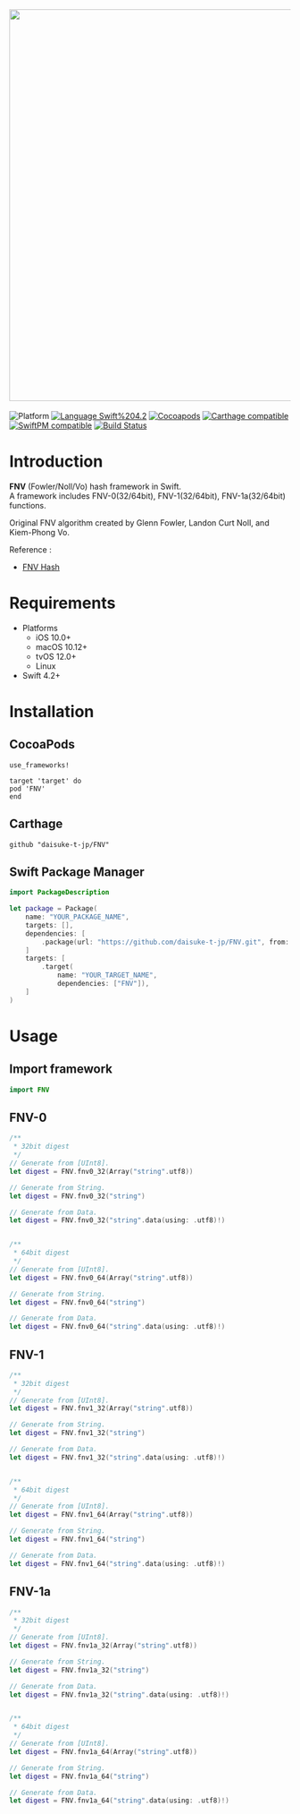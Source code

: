 <img src="https://raw.githubusercontent.com/daisuke-t-jp/FNV/master/images/header.png" width="700"></br>
------
![Platform](https://img.shields.io/badge/Platform-iOS%20%7C%20macOS%20%7C%20tvOS%20%7C%20Linux-blue.svg)
[![Language Swift%204.2](https://img.shields.io/badge/Language-Swift%204.2-orange.svg)](https://developer.apple.com/swift)
[![Cocoapods](https://img.shields.io/cocoapods/v/FNV.svg)](https://cocoapods.org/pods/FNV)
[![Carthage compatible](https://img.shields.io/badge/Carthage-compatible-green.svg)](https://github.com/Carthage/Carthage)
[![SwiftPM compatible](https://img.shields.io/badge/SwiftPM-compatible-green.svg)](https://github.com/apple/swift-package-manager)
[![Build Status](https://travis-ci.org/daisuke-t-jp/FNV.svg?branch=master)](https://travis-ci.org/daisuke-t-jp/FNV)


# Introduction

**FNV** (Fowler/Noll/Vo) hash framework in Swift.  
A framework includes FNV-0(32/64bit), FNV-1(32/64bit), FNV-1a(32/64bit) functions.  
  
Original FNV algorithm created by Glenn Fowler, Landon Curt Noll, and Kiem-Phong Vo.  
  
Reference :
- [FNV Hash](http://www.isthe.com/chongo/tech/comp/fnv/index.html)


# Requirements
- Platforms
  - iOS 10.0+
  - macOS 10.12+
  - tvOS 12.0+
  - Linux
- Swift 4.2+

# Installation
## CocoaPods
```
use_frameworks!

target 'target' do
pod 'FNV'
end
```

## Carthage
`github "daisuke-t-jp/FNV"`

## Swift Package Manager
```swift
import PackageDescription

let package = Package(
    name: "YOUR_PACKAGE_NAME",
    targets: [],
    dependencies: [
        .package(url: "https://github.com/daisuke-t-jp/FNV.git", from: "1.0.0")
    ]
    targets: [
        .target(
            name: "YOUR_TARGET_NAME",
            dependencies: ["FNV"]),
    ]
)
```


# Usage
## Import framework
``` swift
import FNV
```

## FNV-0
``` swift
/**
 * 32bit digest
 */
// Generate from [UInt8].
let digest = FNV.fnv0_32(Array("string".utf8))

// Generate from String.
let digest = FNV.fnv0_32("string")

// Generate from Data.
let digest = FNV.fnv0_32("string".data(using: .utf8)!)


/**
 * 64bit digest
 */
// Generate from [UInt8].
let digest = FNV.fnv0_64(Array("string".utf8))

// Generate from String.
let digest = FNV.fnv0_64("string")

// Generate from Data.
let digest = FNV.fnv0_64("string".data(using: .utf8)!)
```

## FNV-1
``` swift
/**
 * 32bit digest
 */
// Generate from [UInt8].
let digest = FNV.fnv1_32(Array("string".utf8))

// Generate from String.
let digest = FNV.fnv1_32("string")

// Generate from Data.
let digest = FNV.fnv1_32("string".data(using: .utf8)!)


/**
 * 64bit digest
 */
// Generate from [UInt8].
let digest = FNV.fnv1_64(Array("string".utf8))

// Generate from String.
let digest = FNV.fnv1_64("string")

// Generate from Data.
let digest = FNV.fnv1_64("string".data(using: .utf8)!)
```

## FNV-1a
``` swift
/**
 * 32bit digest
 */
// Generate from [UInt8].
let digest = FNV.fnv1a_32(Array("string".utf8))

// Generate from String.
let digest = FNV.fnv1a_32("string")

// Generate from Data.
let digest = FNV.fnv1a_32("string".data(using: .utf8)!)


/**
 * 64bit digest
 */
// Generate from [UInt8].
let digest = FNV.fnv1a_64(Array("string".utf8))

// Generate from String.
let digest = FNV.fnv1a_64("string")

// Generate from Data.
let digest = FNV.fnv1a_64("string".data(using: .utf8)!)
```
